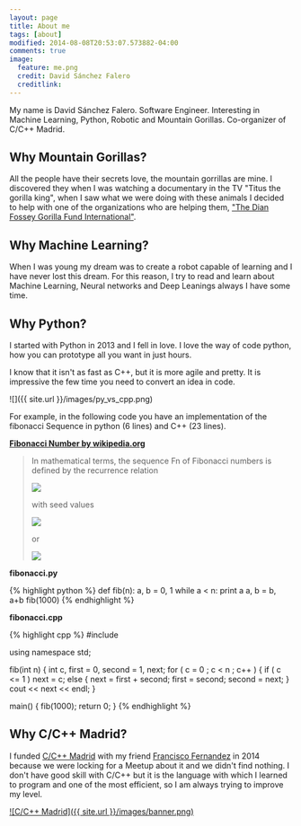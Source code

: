```yaml
---
layout: page
title: About me
tags: [about]
modified: 2014-08-08T20:53:07.573882-04:00
comments: true
image:
  feature: me.png
  credit: David Sánchez Falero
  creditlink:
---
```


My name is David Sánchez Falero. Software Engineer. Interesting in Machine Learning, Python, Robotic and Mountain Gorillas. Co-organizer of C/C++ Madrid.

## Why Mountain Gorillas?

All the people have their secrets love, the mountain gorrillas are mine. I discovered they when I was watching a documentary in the TV "Titus the gorilla king", when I saw what we were doing with these animals I decided to help with one of the organizations who are helping them, ["The Dian Fossey Gorilla Fund International"](http://gorillafund.org/).

## Why Machine Learning?

When I was young my dream was to create a robot capable of learning and I have never lost this dream. For this reason, I try to read and learn about Machine Learning, Neural networks and Deep Leanings always I have some time.

## Why Python?

I started with Python in 2013 and I fell in love. I love the way of code python, how you can prototype all you want in just hours. 

I know that it isn't as fast as C++, but it is more agile and pretty. It is impressive the few time you need to convert an idea in code.

![]({{ site.url }}/images/py_vs_cpp.png)

For example, in the following code you have an implementation of the fibonacci Sequence in python (6 lines) and C++ (23 lines).

**[Fibonacci Number by wikipedia.org](http://en.wikipedia.org/wiki/Fibonacci_number)**

> In mathematical terms, the sequence Fn of Fibonacci numbers is defined by the recurrence relation
> 
> ![](http://upload.wikimedia.org/math/0/c/e/0cebc512d9a3ac497eda6f10203f792e.png)
> 
> with seed values
> 
> ![](http://upload.wikimedia.org/math/4/3/d/43d30dc03ffec0a82d4471f1009ef519.png)
> 
> or
> 
> ![](http://upload.wikimedia.org/math/a/9/2/a92c5f0981136ba333124cdfe6d3c3ce.png) 

**fibonacci.py**

{% highlight python %}
def fib(n):
    a, b = 0, 1
    while a < n:
        print a
        a, b = b, a+b
fib(1000)
{% endhighlight %}

**fibonacci.cpp**

{% highlight cpp %}
#include<iostream>
 
using namespace std;

fib(int n)
{ 
    int c, first = 0, second = 1, next;
    for ( c = 0 ; c < n ; c++ )
    {
        if ( c <= 1 )
        next = c;
    else
    {
        next = first + second;
        first = second;
        second = next;
    }
    cout << next << endl;
}

main()
{
    fib(1000);
    return 0;
}
{% endhighlight %}

## Why C/C++ Madrid?

I funded [C/C++ Madrid](http://www.meetup.com/Madrid-C-Cpp) with my friend [Francisco Fernandez](https://github.com/fcofdez) in 2014 because we were locking for a Meetup about it and we didn't find nothing. I don't have good skill with C/C++ but it is the language with which I learned to program and one of the most efficient, so I am always trying to improve my level.

[![C/C++ Madrid]({{ site.url }}/images/banner.png)](http://www.meetup.com/Madrid-C-Cpp)